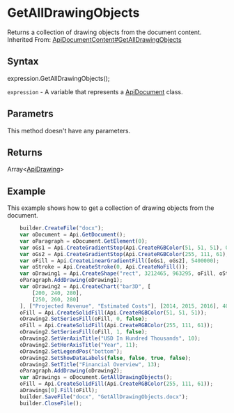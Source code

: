 # GetAllDrawingObjects

Returns a collection of drawing objects from the document content.<br>Inherited From: [ApiDocumentContent#GetAllDrawingObjects](../../ApiDocumentContent/Methods/GetAllDrawingObjects.md)

## Syntax

expression.GetAllDrawingObjects();

`expression` - A variable that represents a [ApiDocument](../ApiDocument.md) class.

## Parametrs

This method doesn't have any parameters.

## Returns

Array<[ApiDrawing](../../ApiDrawing/ApiDrawing.md)>

## Example

This example shows how to get a collection of drawing objects from the document.

```javascript
	builder.CreateFile("docx");
	var oDocument = Api.GetDocument();
	var oParagraph = oDocument.GetElement(0);
	var oGs1 = Api.CreateGradientStop(Api.CreateRGBColor(51, 51, 51), 0);
	var oGs2 = Api.CreateGradientStop(Api.CreateRGBColor(255, 111, 61), 100000);
	var oFill = Api.CreateLinearGradientFill([oGs1, oGs2], 5400000);
	var oStroke = Api.CreateStroke(0, Api.CreateNoFill());
	var oDrawing1 = Api.CreateShape("rect", 3212465, 963295, oFill, oStroke);
	oParagraph.AddDrawing(oDrawing1);
	var oDrawing2 = Api.CreateChart("bar3D", [
		[200, 240, 280],
		[250, 260, 280]
	], ["Projected Revenue", "Estimated Costs"], [2014, 2015, 2016], 4051300, 2347595, 24);
	oFill = Api.CreateSolidFill(Api.CreateRGBColor(51, 51, 51));
	oDrawing2.SetSeriesFill(oFill, 0, false);
	oFill = Api.CreateSolidFill(Api.CreateRGBColor(255, 111, 61));
	oDrawing2.SetSeriesFill(oFill, 1, false);
	oDrawing2.SetVerAxisTitle("USD In Hundred Thousands", 10);
	oDrawing2.SetHorAxisTitle("Year", 11);
	oDrawing2.SetLegendPos("bottom");
	oDrawing2.SetShowDataLabels(false, false, true, false);
	oDrawing2.SetTitle("Financial Overview", 13);
	oParagraph.AddDrawing(oDrawing2);
	var aDrawings = oDocument.GetAllDrawingObjects();
	oFill = Api.CreateSolidFill(Api.CreateRGBColor(255, 111, 61));
	aDrawings[0].Fill(oFill);
	builder.SaveFile("docx", "GetAllDrawingObjects.docx");
	builder.CloseFile();
```